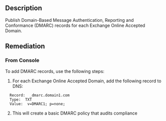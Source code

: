 ## Description

Publish Domain-Based Message Authentication, Reporting and Conformance (DMARC) records for each Exchange Online Accepted Domain.

## Remediation

### From Console

To add DMARC records, use the following steps:

1. For each Exchange Online Accepted Domain, add the following record to DNS:

```
  Record:  _dmarc.domain1.com
  Type:  TXT
  Value:  v=DMARC1; p=none;
```

2. This will create a basic DMARC policy that audits compliance
